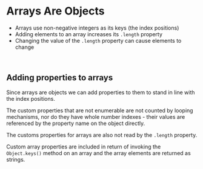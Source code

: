 # Arrays Are Objects

- Arrays use non-negative integers as its keys (the index positions)
- Adding elements to an array increases its `.length` property
- Changing the value of the `.length` property can cause elements to change

<br>

## Adding properties to arrays

Since arrays are objects we can add properties to them to stand in line with the index positions.

The custom properties that are not enumerable are not counted by looping mechanisms, nor do they have whole number indexes - their values are referenced by the property name on the object directly.

The customs properties for arrays are also not read by the `.length` property.

Custom array properties are included in return of invoking the `Object.keys()` method on an array and the array elements are returned as strings.